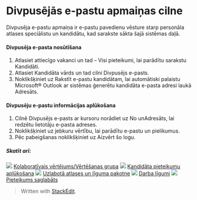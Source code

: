 # Divpusējās e-pastu apmaiņas cilne

Divpusēja e-pastu apmaiņa ir e-pastu pavedienu vēsture starp personāla atlases speciālistu un kandidātu, kad sarakste sākta šajā sistēmas daļā.

#### Divpusēja e-pasta nosūtīšana

1.  Atlasiet attiecīgo vakanci un tad –  Visi pieteikumi, lai parādītu sarakstu  Kandidāti.
2.  Atlasiet  Kandidāta vārds  un tad cilni  Divpusējs e-pasts.
3.  Noklikšķiniet uz  Rakstīt e-pastu kandidātam, lai automātiski palaistu Microsoft® Outlook ar sistēmas ģenerētu kandidāta e-pasta adresi laukā  Adresāts.

#### Divpusēju e-pastu informācijas aplūkošana

1.  Cilnē  Divpusējs e-pasts  ar kursoru norādiet uz  No  unAdresāts, lai redzētu lietotāju e-pasta adreses.
2.  Noklikšķiniet uz jebkuru vērtību, lai parādītu e-pastu un pielikumus.
3.  Pēc pabeigšanas noklikšķiniet uz  Aizvērt šo logu.

##### Skatīt arī:

![](../Resources/Images/icon-document-link.png)  [Kolaboratīvais vērtējums/Vērtēšanas grupa](collaborative_rating_panel_review.htm)
![](../Resources/Images/icon-document-link.png)  [Kandidāta pieteikumu aplūkošana](viewing_a_candidates_multiple_applications.htm)
![](../Resources/Images/icon-document-link.png)  [Uzlabotā atlases un līguma pakotne](advanced_selection_and_contracting_pack_news.htm)
![](../Resources/Images/icon-document-link.png)  [Darba līgumi](employment_contacts.htm)
![](../Resources/Images/icon-document-link.png)  [Pieteikums saglabāts](application_saved.htm)


> Written with [StackEdit](https://stackedit.io/).
<!--stackedit_data:
eyJoaXN0b3J5IjpbLTEyNjQ3NjI3MjIsLTExMjcyMDkwODFdfQ
==
-->